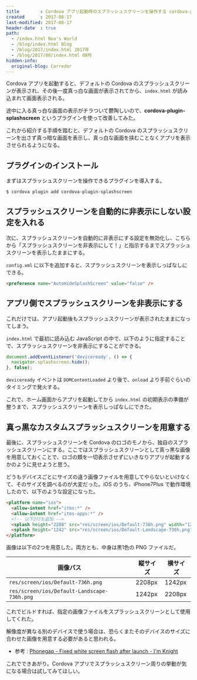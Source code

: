 ```yaml
---
title        : Cordova アプリ起動時のスプラッシュスクリーンを操作する cordova-plugin-splashscreen と自前スプラッシュスクリーンの作り方
created      : 2017-08-17
last-modified: 2017-08-17
header-date  : true
path:
  - /index.html Neo's World
  - /blog/index.html Blog
  - /blog/2017/index.html 2017年
  - /blog/2017/08/index.html 08月
hidden-info:
  original-blog: Corredor
---
```


Cordova アプリを起動すると、デフォルトの Cordova のスプラッシュスクリーンが表示され、その後一度真っ白な画面が表示されてから、`index.html` が読み込まれて画面表示される。

途中に入る真っ白な画面の表示がチラついて鬱陶しいので、**cordova-plugin-splashscreen** というプラグインを使って改善してみた。

これから紹介する手順を踏むと、デフォルトの Cordova のスプラッシュスクリーンを出さず真っ暗な画面を表示し、真っ白な画面を挟むことなくアプリを表示させられるようになる。

## プラグインのインストール

まずはスプラッシュスクリーンを操作できるプラグインを導入する。

```bash
$ cordova plugin add cordova-plugin-splashscreen
```

## スプラッシュスクリーンを自動的に非表示にしない設定を入れる

次に、スプラッシュスクリーンを自動的に非表示にする設定を無効化し、こちらから「スプラッシュスクリーンを非表示にして！」と指示するまでスプラッシュスクリーンを表示したままにする。

`config.xml` に以下を追加すると、スプラッシュスクリーンを表示しっぱなしにできる。

```html
<preference name="AutoHideSplashScreen" value="false" />
```

## アプリ側でスプラッシュスクリーンを非表示にする

これだけでは、アプリ起動後もスプラッシュスクリーンが表示されたままになってしまう。

`index.html` で最初に読み込む JavaScript の中で、以下のように指定することで、スプラッシュスクリーンを非表示にすることができる。

```javascript
document.addEventListener('deviceready', () => {
  navigator.splashscreen.hide();
}, false);
```

`deviceready` イベントは `DOMContentLoaded` より後で、`onload` より手前ぐらいのタイミングで発火する。

これで、ホーム画面からアプリを起動してから `index.html` の初期表示の準備が整うまで、スプラッシュスクリーンを表示しっぱなしにできた。

## 真っ黒なカスタムスプラッシュスクリーンを用意する

最後に、スプラッシュスクリーンを Cordova のロゴのモノから、独自のスプラッシュスクリーンにする。ここではスプラッシュスクリーンとして真っ黒な画像を用意しておくことで、ロゴの類を一切表示させずにいきなりアプリが起動するかのように見せようと思う。

どうもデバイスごとにサイズの違う画像ファイルを用意してやらないといけなくて、そのサイズを調べるのが大変だった。iOS のうち、iPhone7Plus で動作環境したので、以下のような設定になった。

```html
<platform name="ios">
  <allow-intent href="itms:*" />
  <allow-intent href="itms-apps:*" />
  <!-- 以下2行を追加 -->
  <splash height="2208" src="res/screen/ios/Default-736h.png" width="1242" />
  <splash height="1242" src="res/screen/ios/Default-Landscape-736h.png" width="2208" />
</platform>
```

画像は以下の2つを用意した。両方とも、中身は黒1色の PNG ファイルだ。

| 画像パス                                    | 縦サイズ | 横サイズ |
|---------------------------------------------|----------|----------|
| `res/screen/ios/Default-736h.png`           | 2208px   | 1242px   |
| `res/screen/ios/Default-Landscape-736h.png` | 1242px   | 2208px   |

これでビルドすれば、指定の画像ファイルをスプラッシュスクリーンとして使用してくれた。

解像度が異なる別のデバイスで使う場合は、恐らくまたそのデバイスのサイズに合わせた画像を用意する必要があると思われる。

- 参考 : [Phonegap - Fixed white screen flash after launch - I'm Knight](http://imknight.net/development/phonegap-fixed-white-screen-flash-after-launch/)

これでできあがり。Cordova アプリでスプラッシュスクリーン周りの挙動が気になる場合は試してみてほしい。
